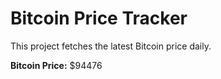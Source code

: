 # Bitcoin Price Tracker

This project fetches the latest Bitcoin price daily.

**Bitcoin Price:** $94476
